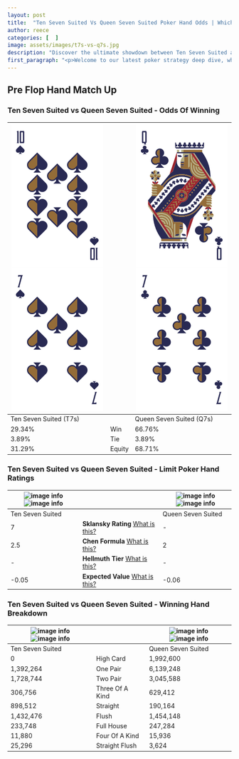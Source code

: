 ```yaml
---
layout: post
title:  "Ten Seven Suited Vs Queen Seven Suited Poker Hand Odds | Which Is The Better Hand In Poker? A Complete Guide"
author: reece
categories: [  ]
image: assets/images/t7s-vs-q7s.jpg
description: "Discover the ultimate showdown between Ten Seven Suited and Queen Seven Suited in poker! Uncover the odds, strategies, and scenarios where one hand triumphs over the other. Get ready to up your poker game with this thrilling analysis."
first_paragraph: "<p>Welcome to our latest poker strategy deep dive, where we're pitting two distinct hands against each other in a high-stakes showdown: Ten Seven Suited vs Queen Seven Suited.</p><p>In the dynamic world of poker, every decision counts, and knowing which hand holds the upper hand is key to your success at the table.</p><p>In this article, we'll dissect these two hands, explore the scenarios where one dominates the other, and equip you with the knowledge to make strategic choices that can tip the odds in your favor.</p><p>Get ready to unravel the intriguing dynamics of these poker hands and elevate your game to new heights.</p>"
---
```




[comment]: # (sp0)

## Pre Flop Hand Match Up

<div class="table hand-ratings" markdown="1"> 



### Ten Seven Suited vs Queen Seven Suited - Odds Of Winning


    
| ![image info](assets/images/hand1/t.png) ![image info](assets/images/hand1/7.png) |  | ![image info](assets/images/hand2/q.png) ![image info](assets/images/hand2/7.png) |
| -------- | -------- | -------- |
| Ten Seven Suited (T7s) |  | Queen Seven Suited (Q7s) |
| 29.34% | Win | 66.76% |
| 3.89% | Tie | 3.89% |
| 31.29% | Equity | 68.71% |




[comment]: # (sp1)



### Ten Seven Suited vs Queen Seven Suited - Limit Poker Hand Ratings


    
| ![image info](https://www.riverpairs.com/assets/images/hand1/t.png) ![image info](https://www.riverpairs.com/assets/images/hand1/7.png) |  | ![image info](https://www.riverpairs.com/assets/images/hand2/q.png) ![image info](https://www.riverpairs.com/assets/images/hand2/7.png) |
| -------- | -------- | -------- |
| Ten Seven Suited |  | Queen Seven Suited |
| 7 | **Sklansky Rating** [What is this?](/sklansky-rating-explained) | - |
| 2.5 | **Chen Formula** [What is this?](/chen-formula-explained) | 2 |
| - | **Hellmuth Tier** [What is this?](/Hellmuth-tier-explained) | - |
| -0.05 | **Expected Value** [What is this?](/expected-value-explained) | -0.06 |




[comment]: # (sp2)



### Ten Seven Suited vs Queen Seven Suited - Winning Hand Breakdown


    
| ![image info](https://www.riverpairs.com/assets/images/hand1/t.png) ![image info](https://www.riverpairs.com/assets/images/hand1/7.png) |  | ![image info](https://www.riverpairs.com/assets/images/hand2/q.png) ![image info](https://www.riverpairs.com/assets/images/hand2/7.png) |
| -------- | -------- | -------- |
| Ten Seven Suited |  | Queen Seven Suited |
| 0 | High Card | 1,992,600 |
| 1,392,264 | One Pair | 6,139,248 |
| 1,728,744 | Two Pair | 3,045,588 |
| 306,756 | Three Of A Kind | 629,412 |
| 898,512 | Straight | 190,164 |
| 1,432,476 | Flush | 1,454,148 |
| 233,748 | Full House | 247,284 |
| 11,880 | Four Of A Kind | 15,936 |
| 25,296 | Straight Flush | 3,624 |




[comment]: # (sp3)



</div>

[comment]: # (sp4)



[comment]: # (sp5)

